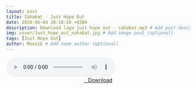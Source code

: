 ```yaml
---
layout: post
title: Sahabat - Just Hope Out
date: 2020-06-04 20:18:20 +0300
description: Download lagu just hope out - sahabat.mp3 # Add post description (optional)
img: cover/Just_hope_out_sahabat.jpg # Add image post (optional)
tags: [Just Hope Out]
author: Moexik # Add name author (optional)
---
```


<audio class='js-player' style="--plyr-color-main: #212121;" controls>
<source src="https://drive.google.com/uc?authuser=0&id=1JnZFwAtr3CQs14BmWAuEVJjcnksEkfOv&export=download" type="audio/mp3">
</audio><br />

<center>
<a href="/dl/sahabat-justhopeout/" ><i class="fa fa-caret-down" aria-hidden="true"></i>&nbsp; &nbsp;Download</a>
</center><br />
